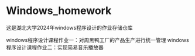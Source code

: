 # Windows_homework

这是湖北大学2024年windows程序设计的作业存储仓库

windows程序设计课程作业一：对周黑鸭工厂的产品生产进行统一管理
windows程序设计课程作业二：实现简易音乐播放器
